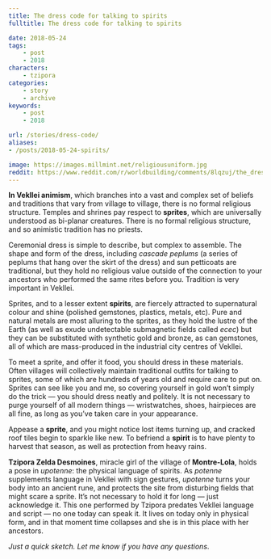 ```yaml
---
title: The dress code for talking to spirits
fulltitle: The dress code for talking to spirits

date: 2018-05-24
tags:
    - post
    - 2018
characters:
    - tzipora
categories:
    - story
    - archive
keywords:
    - post
    - 2018

url: /stories/dress-code/
aliases:
- /posts/2018-05-24-spirits/

image: https://images.millmint.net/religiousuniform.jpg
reddit: https://www.reddit.com/r/worldbuilding/comments/8lqzuj/the_dress_code_for_talking_to_spirits/
---
```


**In Vekllei animism**, which branches into a vast and complex set of beliefs and traditions that vary from village to village, there is no formal religious structure. Temples and shrines pay respect to **sprites**, which are universally understood as bi-planar creatures. There is no formal religious structure, and so animistic tradition has no priests.

Ceremonial dress is simple to describe, but complex to assemble. The shape and form of the dress, including *cascade peplums* (a series of peplums that hang over the skirt of the dress) and sun petticoats are traditional, but they hold no religious value outside of the connection to your ancestors who performed the same rites before you. Tradition is very important in Vekllei.

Sprites, and to a lesser extent **spirits**, are fiercely attracted to supernatural colour and shine (polished gemstones, plastics, metals, etc). Pure and natural metals are most alluring to the sprites, as they hold the lustre of the Earth (as well as exude undetectable submagnetic fields called *ecec*) but they can be substituted with synthetic gold and bronze, as can gemstones, all of which are mass-produced in the industrial city centres of Vekllei.

To meet a sprite, and offer it food, you should dress in these materials. Often villages will collectively maintain traditional outfits for talking to sprites, some of which are hundreds of years old and require care to put on. Sprites can see like you and me, so covering yourself in gold won’t simply do the trick  —  you should dress neatly and politely. It is not necessary to purge yourself of all modern things  —  wristwatches, shoes, hairpieces are all fine, as long as you’ve taken care in your appearance.

Appease a **sprite**, and you might notice lost items turning up, and cracked roof tiles begin to sparkle like new. To befriend a **spirit** is to have plenty to harvest that season, as well as protection from heavy rains.

**Tzipora Zelda Desmoines**, miracle girl of the village of **Montre-Lola**, holds a pose in *upotenne*: the physical language of spirits. As *potenne* supplements language in Vekllei with sign gestures, *upotenne* turns your body into an ancient rune, and protects the site from disturbing fields that might scare a sprite. It’s not necessary to hold it for long  —  just acknowledge it. This one performed by Tzipora predates Vekllei language and script  —  no one today can speak it. It lives on today only in physical form, and in that moment time collapses and she is in this place with her ancestors.

*Just a quick sketch. Let me know if you have any questions*.
